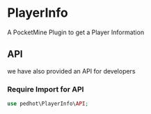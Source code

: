 # PlayerInfo
A PocketMine Plugin to get a Player Information

## API
we have also provided an API for developers

### Require Import for API
```php
use pedhot\PlayerInfo\API;
```
